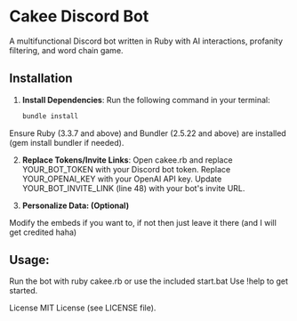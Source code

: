 # Cakee Discord Bot

A multifunctional Discord bot written in Ruby with AI interactions, profanity filtering, and word chain game.

## Installation

1. **Install Dependencies**: Run the following command in your terminal:
   ```bash
   bundle install
Ensure Ruby (3.3.7 and above) and Bundler (2.5.22 and above) are installed (gem install bundler if needed).

2. **Replace Tokens/Invite Links**:
Open cakee.rb and replace YOUR_BOT_TOKEN with your Discord bot token.
Replace YOUR_OPENAI_KEY with your OpenAI API key.
Update YOUR_BOT_INVITE_LINK (line 48) with your bot's invite URL.

3. **Personalize Data: (Optional)**

Modify the embeds if you want to, if not then just leave it there (and I will get credited haha)

## Usage:
Run the bot with ruby cakee.rb or use the included start.bat
Use !help to get started.


License
MIT License (see LICENSE file).